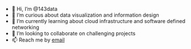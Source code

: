 - 👋 Hi, I’m @143data
- 👀 I’m curious about data visualization and information design
- 🌱 I’m currently learning about cloud infrastructure and software defined networking
- 💞️ I’m looking to collaborate on challenging projects
- 📫 Reach me by [email](mailto:erienomo@gmail.com)

<!---
143data/143data is a ✨ special ✨ repository because its `README.md` (this file) appears on your GitHub profile.
You can click the Preview link to take a look at your changes.
--->
